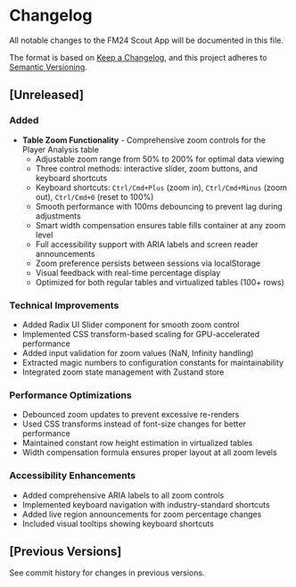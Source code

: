 # Changelog

All notable changes to the FM24 Scout App will be documented in this file.

The format is based on [Keep a Changelog](https://keepachangelog.com/en/1.0.0/),
and this project adheres to [Semantic Versioning](https://semver.org/spec/v2.0.0.html).

## [Unreleased]

### Added
- **Table Zoom Functionality** - Comprehensive zoom controls for the Player Analysis table
  - Adjustable zoom range from 50% to 200% for optimal data viewing
  - Three control methods: interactive slider, zoom buttons, and keyboard shortcuts
  - Keyboard shortcuts: `Ctrl/Cmd+Plus` (zoom in), `Ctrl/Cmd+Minus` (zoom out), `Ctrl/Cmd+0` (reset to 100%)
  - Smooth performance with 100ms debouncing to prevent lag during adjustments
  - Smart width compensation ensures table fills container at any zoom level
  - Full accessibility support with ARIA labels and screen reader announcements
  - Zoom preference persists between sessions via localStorage
  - Visual feedback with real-time percentage display
  - Optimized for both regular tables and virtualized tables (100+ rows)

### Technical Improvements
- Added Radix UI Slider component for smooth zoom control
- Implemented CSS transform-based scaling for GPU-accelerated performance
- Added input validation for zoom values (NaN, Infinity handling)
- Extracted magic numbers to configuration constants for maintainability
- Integrated zoom state management with Zustand store

### Performance Optimizations
- Debounced zoom updates to prevent excessive re-renders
- Used CSS transforms instead of font-size changes for better performance
- Maintained constant row height estimation in virtualized tables
- Width compensation formula ensures proper layout at all zoom levels

### Accessibility Enhancements
- Added comprehensive ARIA labels to all zoom controls
- Implemented keyboard navigation with industry-standard shortcuts
- Added live region announcements for zoom percentage changes
- Included visual tooltips showing keyboard shortcuts

## [Previous Versions]

See commit history for changes in previous versions.